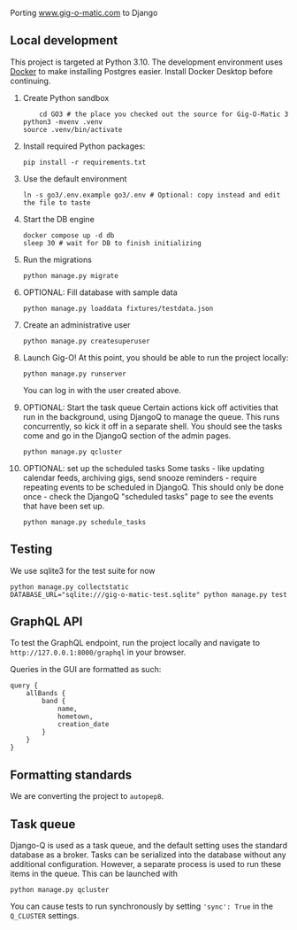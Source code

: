 Porting www.gig-o-matic.com to Django

## Local development

This project is targeted at Python 3.10.  The development environment uses [Docker](https://www.docker.com/products/docker-desktop/) to make installing Postgres easier. Install Docker Desktop before continuing.

1. Create Python sandbox
	```
        cd GO3 # the place you checked out the source for Gig-O-Matic 3
	python3 -mvenv .venv
	source .venv/bin/activate
	```
 
1. Install required Python packages:
	```
	pip install -r requirements.txt
	```

 1. Use the default environment
	```
	ln -s go3/.env.example go3/.env # Optional: copy instead and edit the file to taste
	```
 
1. Start the DB engine
	```
	docker compose up -d db
	sleep 30 # wait for DB to finish initializing
	```
 
1. Run the migrations
	```
	python manage.py migrate
	```
 
1. OPTIONAL: Fill database with sample data
	```
	python manage.py loaddata fixtures/testdata.json
	```
 
1. Create an administrative user
	```
	python manage.py createsuperuser
	```
 
1. Launch Gig-O!
	At this point, you should be able to run the project locally:
	```
	python manage.py runserver
	```
	You can log in with the user created above.


1. OPTIONAL: Start the task queue
	Certain actions kick off activities that run in the background, using DjangoQ to manage the queue.
	This runs concurrently, so kick it off in a separate shell. You should see the tasks come and go
	in the DjangoQ section of the admin pages.
	```
	python manage.py qcluster
	```

1. OPTIONAL: set up the scheduled tasks
	Some tasks - like updating calendar feeds, archiving gigs, send snooze reminders - require repeating
	events to be scheduled in DjangoQ. This should only be done once - check the DjangoQ "scheduled tasks"
	page to see the events that have been set up.
	```
	python manage.py schedule_tasks
	```

## Testing
We use sqlite3 for the test suite for now
```
python manage.py collectstatic
DATABASE_URL="sqlite:///gig-o-matic-test.sqlite" python manage.py test
```

## GraphQL API

To test the GraphQL endpoint, run the project locally and navigate to `http://127.0.0.1:8000/graphql` in your browser. 

Queries in the GUI are formatted as such:
```
query {
	allBands {
		band {
      		name,
		  	hometown,
		  	creation_date
		}
	}
}
```

## Formatting standards

We are converting the project to `autopep8`.

## Task queue

Django-Q is used as a task queue, and the default setting uses the standard database as a broker.  Tasks can be serialized into the database without any additional configuration.  However, a separate process is used to run these items in the queue.  This can be launched with
```
python manage.py qcluster
```
You can cause tests to run synchronously by setting `'sync': True` in the `Q_CLUSTER` settings.
